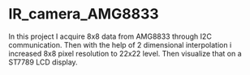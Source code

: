 # IR_camera_AMG8833
In this project I acquire 8x8 data from AMG8833 through I2C communication. Then with the help of 2 dimensional interpolation i increased 8x8 pixel resolution to 22x22 level. Then visualize that on a ST7789 LCD display.  
